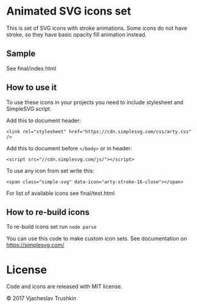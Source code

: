 # Animated SVG icons set

This is set of SVG icons with stroke animations.
Some icons do not have stroke, so they have basic opacity fill animation instead.


## Sample

See final/index.html


## How to use it

To use these icons in your projects you need to include stylesheet and SimpleSVG script.

Add this to document header:

    <link rel="stylesheet" href="https://cdn.simplesvg.com/css/arty.css" />
    
Add this to document before ```</body>``` or in header:

    <script src="//cdn.simplesvg.com/js/"></script>
    
To use any icon from set write this:

    <span class="simple-svg" data-icon="arty-stroke-16-close"></span>

For list of available icons see final/test.html


## How to re-build icons

To re-build icons set run ```node parse```

You can use this code to make custom icon sets. See documentation on https://simplesvg.com/


# License

Code and icons are released with MIT license.

© 2017 Vjacheslav Trushkin
